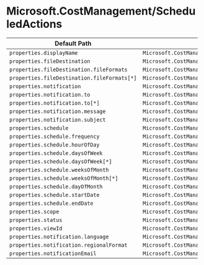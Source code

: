 # Microsoft.CostManagement/ScheduledActions

| Default Path | Alias |
|---|---|
| `properties.displayName` | `Microsoft.CostManagement/scheduledActions/displayName` |
| `properties.fileDestination` | `Microsoft.CostManagement/scheduledActions/fileDestination` |
| `properties.fileDestination.fileFormats` | `Microsoft.CostManagement/scheduledActions/fileDestination.fileFormats` |
| `properties.fileDestination.fileFormats[*]` | `Microsoft.CostManagement/scheduledActions/fileDestination.fileFormats[*]` |
| `properties.notification` | `Microsoft.CostManagement/scheduledActions/notification` |
| `properties.notification.to` | `Microsoft.CostManagement/scheduledActions/notification.to` |
| `properties.notification.to[*]` | `Microsoft.CostManagement/scheduledActions/notification.to[*]` |
| `properties.notification.message` | `Microsoft.CostManagement/scheduledActions/notification.message` |
| `properties.notification.subject` | `Microsoft.CostManagement/scheduledActions/notification.subject` |
| `properties.schedule` | `Microsoft.CostManagement/scheduledActions/schedule` |
| `properties.schedule.frequency` | `Microsoft.CostManagement/scheduledActions/schedule.frequency` |
| `properties.schedule.hourOfDay` | `Microsoft.CostManagement/scheduledActions/schedule.hourOfDay` |
| `properties.schedule.daysOfWeek` | `Microsoft.CostManagement/scheduledActions/schedule.daysOfWeek` |
| `properties.schedule.daysOfWeek[*]` | `Microsoft.CostManagement/scheduledActions/schedule.daysOfWeek[*]` |
| `properties.schedule.weeksOfMonth` | `Microsoft.CostManagement/scheduledActions/schedule.weeksOfMonth` |
| `properties.schedule.weeksOfMonth[*]` | `Microsoft.CostManagement/scheduledActions/schedule.weeksOfMonth[*]` |
| `properties.schedule.dayOfMonth` | `Microsoft.CostManagement/scheduledActions/schedule.dayOfMonth` |
| `properties.schedule.startDate` | `Microsoft.CostManagement/scheduledActions/schedule.startDate` |
| `properties.schedule.endDate` | `Microsoft.CostManagement/scheduledActions/schedule.endDate` |
| `properties.scope` | `Microsoft.CostManagement/scheduledActions/scope` |
| `properties.status` | `Microsoft.CostManagement/scheduledActions/status` |
| `properties.viewId` | `Microsoft.CostManagement/scheduledActions/viewId` |
| `properties.notification.language` | `Microsoft.CostManagement/scheduledActions/notification.language` |
| `properties.notification.regionalFormat` | `Microsoft.CostManagement/scheduledActions/notification.regionalFormat` |
| `properties.notificationEmail` | `Microsoft.CostManagement/scheduledActions/notificationEmail` |

